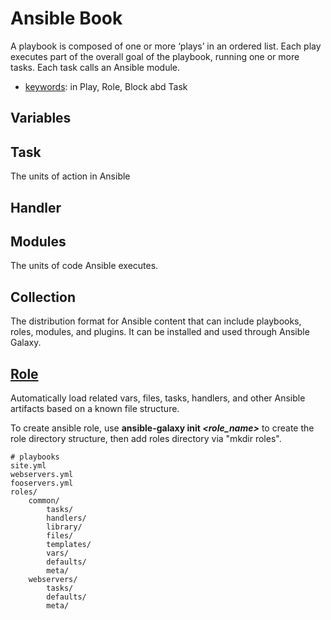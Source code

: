 # Ansible Book

A playbook is composed of one or more ‘plays’ in an ordered list. Each play executes part of the overall goal of the playbook, running one or more tasks. Each task calls an Ansible module.

- [keywords](https://docs.ansible.com/ansible/latest/reference_appendices/playbooks_keywords.html): in Play, Role, Block abd Task


## Variables

## Task
The units of action in Ansible

## Handler

## Modules
The units of code Ansible executes. 

## Collection
The distribution format for Ansible content that can include playbooks, roles, modules, and plugins. It can be installed and used through Ansible Galaxy. 

## [Role](https://docs.ansible.com/ansible/latest/user_guide/playbooks_reuse_roles.html)
Automatically load related vars, files, tasks, handlers, and other Ansible artifacts based on a known file structure.

To create ansible role, use **ansible-galaxy init _<role_name>_** to create the role directory structure, then add roles directory via "mkdir roles".

```
# playbooks
site.yml
webservers.yml
fooservers.yml
roles/
    common/
        tasks/
        handlers/
        library/
        files/
        templates/
        vars/
        defaults/
        meta/
    webservers/
        tasks/
        defaults/
        meta/
```
